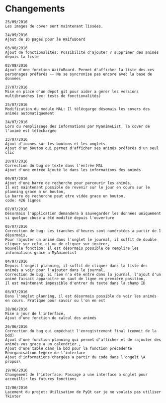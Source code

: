 # Changements
	25/09/2016
	Les images de cover sont maintenant lissées.

	24/09/2016
	Ajout de 10 pages pour le WaifuBoard

    03/08/2016
    Ajout de fonctionalités: Possibilité d'ajouter / supprimer des animés depuis la liste
    
    02/08/2016
    Ajout d'une fonction WaifuBoard. Permet d'afficher la liste des ces personages préférés -- Ne se syncronise pas encore avec la base de données
    
    27/07/2016
    Mise en place d'un dépot git pour aider a gérer les versions multibranches (ex: tests de fonctionalités)

	25/07/2016
	Modification du module MAL: Il télécgarge désomais les covers des animés automatiquement
	
	24/07/2016
	Lors du remplissage des informations par MyanimeList, la cover de l'animé est téléchargée
	
    23/07/2016
	Ajout d'icones sur les boutons et les onglets
    Ajout d'un bouton qui permet d'afficher ses animés préférés d'un seul clic
						   
    20/07/2016
	Correction du bug de texte dans l'entrée MAL
    Ajout d'une entrée Ajouté le dans les informations des animés
						   
    09/07/2016
	Ajout d'une barre de recherche pour parcourir les animés,
    Il est maintenant possible de revenir sur le jour en cours sur le planning grace a un bouton,
    La barre de recherche peut etre vidée grace un bouton,
    code: 426 lignes
						   
	07/07/2016
	Désormais l'application demandera à sauvegarder les données uniquement si quelque chose a été modifié depuis l'ouverture
	 
	05/07/2016
	Correction de bug: Les tranches d'heures sont numérotées a partir de 1 désormais,
    Pour rajouter un animé dans l'onglet le journal, il suffit de double cliquer sur celui ci ou de cliquer sur insérer,
	Nouvelle fonction: Il est désormais possible de remplire les informations grace a MyAnimelist
				   
	04/07/2016
	Depuis l'ongelt planning, il suffit de cliquer dans la liste des animés a voir pour l'ajouter dans le journal,
	Correction de bug: Si rien n'a été entré dans la journal, l'ajout d'un animé faisait apparaitre un saut de ligne en première position,
	Il est maintenant impossible d'entrer du texte dans la champ ID
				   
	03/07/2016
	Dans l'onglet planning, il est désormais possible de voir les animés en cours. Pratique pour savoir ou l'on en est
	 
	28/06/2016
	Mise a jour de l'interface,
	Ajout d'une fonction de calcul des animés
				   
	26/06/2016
	Correction du bug qui empéchait l'enregistrement final (commit de la bdd)
	Ajout d'une fonction planning qui permet d'afficher et de rajouter des animés vus grace a un calendrier.,
	Ajout d'une table dans la bdd pour la fonction précédente
	Réorganisation légère de l'interface
	Ajout d'informations chargées a partir du code dans l'ongelt \A propos\
				   
	19/06/2016
	Changement de l'interface: Passage a une interface a onglet pour acceuillir les futures fonctions
	 
	12/06/2016
	Lacement du projet: Utilisation de PyQt car je ne voulais pas utiliser Tkinter

